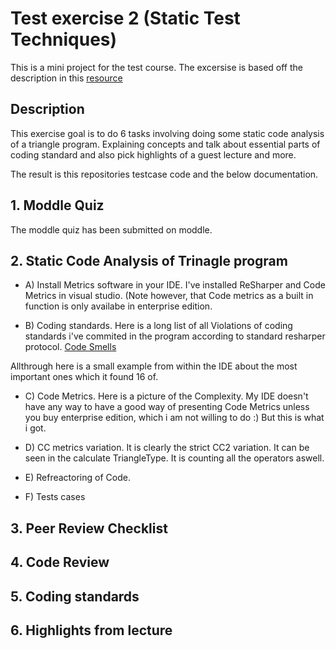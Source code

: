 # Test exercise 2 (Static Test Techniques)
This is a mini project for the test course. The excersise is based off the description in this [resource](https://github.com/datsoftlyngby/soft2018spring-test-teaching-material/blob/master/exercises/Static%20Test%20Techniques%20Exercises.pdf)

## Description
This exercise goal is to do 6 tasks involving doing some static code analysis of a triangle program. Explaining concepts and talk about essential parts of coding standard and also pick highlights of a guest lecture and more.

The result is this repositories testcase code and the below documentation. 

## 1. Moddle Quiz
The moddle quiz has been submitted on moddle.

## 2. Static Code Analysis of Trinagle program
- A) Install Metrics software in your IDE.
I've installed ReSharper and Code Metrics in visual studio. (Note however, that Code metrics as a built in function is only availabe in enterprise edition.

- B) Coding standards.
Here is a long list of all Violations of coding standards i've commited in the program according to standard resharper protocol. [Code Smells](CodeSmells.txt)

Allthrough here is a small example from within the IDE about the most important ones which it found 16 of.


- C) Code Metrics.
Here is a picture of the Complexity. My IDE doesn't have any way to have a good way of presenting Code Metrics unless you buy enterprise edition, which i am not willing to do :) But this is what i got.

- D) CC metrics variation.
It is clearly the strict CC2 variation. It can be seen in the calculate TriangleType. It is counting all the operators aswell.

- E) Refreactoring of Code.

- F) Tests cases



## 3. Peer Review Checklist

## 4. Code Review

## 5. Coding standards

## 6. Highlights from lecture
